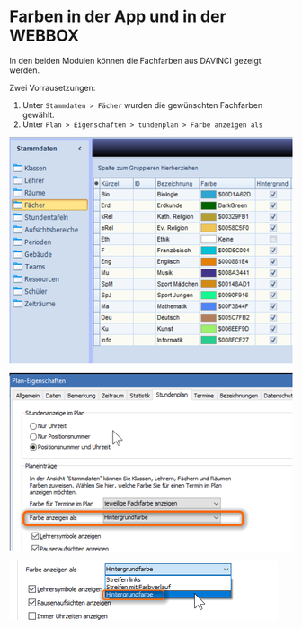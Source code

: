 # Farben in der App und in der WEBBOX

In den beiden Modulen können die Fachfarben aus DAVINCI gezeigt werden.

Zwei Vorrausetzungen:

1. Unter `Stammdaten > Fächer` wurden die gewünschten Fachfarben gewählt.
2. Unter `Plan > Eigenschaften > tundenplan > Farbe anzeigen als`

![Stammdaten > Fächer > Farben](../images/infoserver/farben01.png)


![Plan > Eigenschaften > Stundenplan > Farbe anzeigen als](../images/infoserver/farben02.png)

![Bitte wählen Sie `Hintergrundfarbe`!](../images/infoserver/farben03.png)